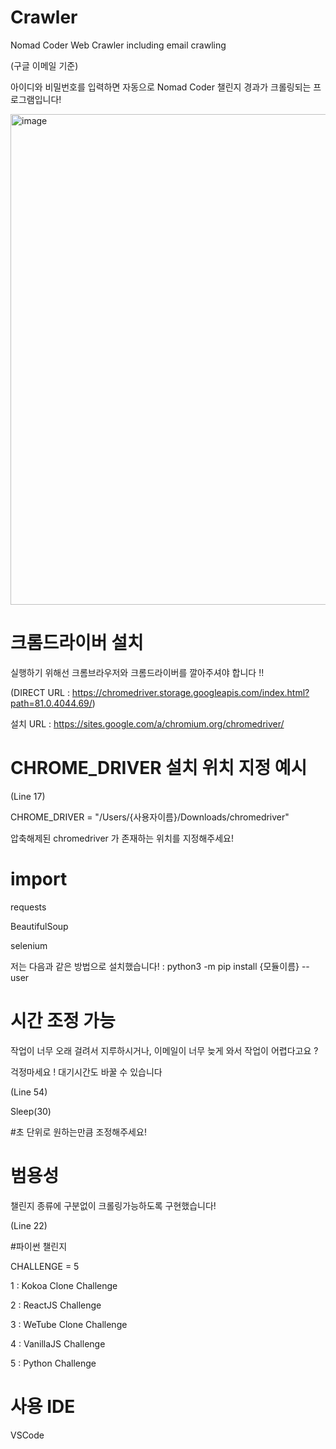 # Crawler

Nomad Coder Web Crawler including email crawling


(구글 이메일 기준)

아이디와 비밀번호를 입력하면 자동으로 Nomad Coder 챌린지 경과가 크롤링되는 프로그램입니다!

<img width="785" alt="image" src="https://user-images.githubusercontent.com/41983244/79634559-124fdf00-81a6-11ea-84da-385764a77ed1.png">



# 크롬드라이버 설치

실행하기 위해선 크롬브라우저와 크롬드라이버를 깔아주셔야 합니다 !!

(DIRECT URL : https://chromedriver.storage.googleapis.com/index.html?path=81.0.4044.69/)

설치 URL : https://sites.google.com/a/chromium.org/chromedriver/



# CHROME_DRIVER 설치 위치 지정 예시

(Line 17)

CHROME_DRIVER = "/Users/{사용자이름}/Downloads/chromedriver"

압축해제된 chromedriver 가 존재하는 위치를 지정해주세요!



# import

requests

BeautifulSoup

selenium


저는 다음과 같은 방법으로 설치했습니다!
 : python3 -m pip install {모듈이름} --user


# 시간 조정 가능

작업이 너무 오래 걸려서 지루하시거나, 이메일이 너무 늦게 와서 작업이 어렵다고요 ?

걱정마세요 ! 대기시간도 바꿀 수 있습니다

(Line 54)

Sleep(30)

#초 단위로 원하는만큼 조정해주세요!



# 범용성
챌린지 종류에 구분없이 크롤링가능하도록 구현했습니다!

(Line 22)

#파이썬 챌린지

CHALLENGE = 5

1 : Kokoa Clone Challenge

2 : ReactJS Challenge

3 : WeTube Clone Challenge

4 : VanillaJS Challenge

5 : Python Challenge



# 사용 IDE


VSCode
